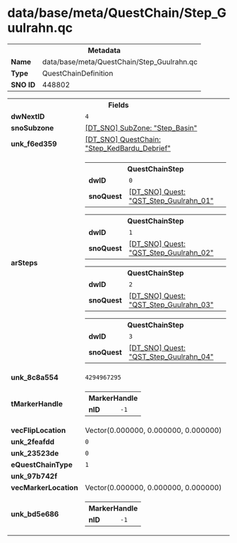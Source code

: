 <h1>data/base/meta/QuestChain/Step_Guulrahn.qc</h1><table><tr><th colspan="100%">Metadata</th></tr><tr><td><b>Name</b></td><td>data/base/meta/QuestChain/Step_Guulrahn.qc</td></tr><tr><td><b>Type</b></td><td>QuestChainDefinition</td></tr><tr><td><b>SNO ID</b></td><td>448802</td></tr></table>

<table><tr><th colspan="100%">Fields</th></tr><tr><td><b>dwNextID</b></td><td><code>4</code></td></tr><tr><td><b>snoSubzone</b></td><td><a href="..\Subzone\Step_Basin.sbz">[DT_SNO] SubZone: "Step_Basin"</a></td></tr><tr><td><b>unk_f6ed359</b></td><td><a href="Step_KedBardu_Debrief.qc">[DT_SNO] QuestChain: "Step_KedBardu_Debrief"</a>
</td></tr><tr><td><b>arSteps</b></td><td><table><tr><th colspan="100%">QuestChainStep</th></tr><tr><td><b>dwID</b></td><td><code>0</code></td></tr><tr><td><b>snoQuest</b></td><td><a href="..\Quest\QST_Step_Guulrahn_01.qst">[DT_SNO] Quest: "QST_Step_Guulrahn_01"</a></td></tr></table>


<table><tr><th colspan="100%">QuestChainStep</th></tr><tr><td><b>dwID</b></td><td><code>1</code></td></tr><tr><td><b>snoQuest</b></td><td><a href="..\Quest\QST_Step_Guulrahn_02.qst">[DT_SNO] Quest: "QST_Step_Guulrahn_02"</a></td></tr></table>


<table><tr><th colspan="100%">QuestChainStep</th></tr><tr><td><b>dwID</b></td><td><code>2</code></td></tr><tr><td><b>snoQuest</b></td><td><a href="..\Quest\QST_Step_Guulrahn_03.qst">[DT_SNO] Quest: "QST_Step_Guulrahn_03"</a></td></tr></table>


<table><tr><th colspan="100%">QuestChainStep</th></tr><tr><td><b>dwID</b></td><td><code>3</code></td></tr><tr><td><b>snoQuest</b></td><td><a href="..\Quest\QST_Step_Guulrahn_04.qst">[DT_SNO] Quest: "QST_Step_Guulrahn_04"</a></td></tr></table>


</td></tr><tr><td><b>unk_8c8a554</b></td><td><code>4294967295</code></td></tr><tr><td><b>tMarkerHandle</b></td><td><table><tr><th colspan="100%">MarkerHandle</th></tr><tr><td><b>nID</b></td><td><code>-1</code></td></tr></table>

</td></tr><tr><td><b>vecFlipLocation</b></td><td>Vector(0.000000, 0.000000, 0.000000)</td></tr><tr><td><b>unk_2feafdd</b></td><td><code>0</code></td></tr><tr><td><b>unk_23523de</b></td><td><code>0</code></td></tr><tr><td><b>eQuestChainType</b></td><td><code>1</code></td></tr><tr><td><b>unk_97b742f</b></td><td></td></tr><tr><td><b>vecMarkerLocation</b></td><td>Vector(0.000000, 0.000000, 0.000000)</td></tr><tr><td><b>unk_bd5e686</b></td><td><table><tr><th colspan="100%">MarkerHandle</th></tr><tr><td><b>nID</b></td><td><code>-1</code></td></tr></table>

</td></tr></table>

